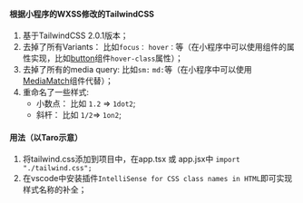 #### 根据小程序的WXSS修改的TailwindCSS

1. 基于TailwindCSS 2.0.1版本；
2. 去掉了所有Variants： 比如```focus：``` ```hover：```等（在小程序中可以使用组件的属性实现，比如[button](https://developers.weixin.qq.com/miniprogram/dev/component/button.html)组件```hover-class```属性）；
3. 去掉了所有的media query: 比如```sm:``` ```md:```等（在小程序中可以使用[MediaMatch](https://developers.weixin.qq.com/miniprogram/dev/component/match-media.html )组件代替）；
4. 重命名了一些样式:
   - 小数点： 比如 ```1.2``` => ```1dot2```;
   - 斜杆： 比如 ```1/2```=> ```1on2```;

#### 用法（以Taro示意）

1. 将tailwind.css添加到项目中，在app.tsx 或 app.jsx中 ```import "./tailwind.css";```
2. 在vscode中安装插件```IntelliSense for CSS class names in HTML```即可实现样式名称的补全；



